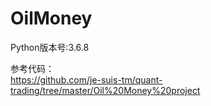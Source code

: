 # OilMoney

Python版本号:3.6.8

参考代码：<br>
https://github.com/je-suis-tm/quant-trading/tree/master/Oil%20Money%20project<br>


